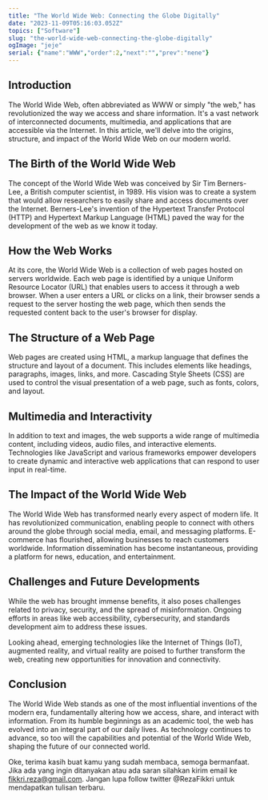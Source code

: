 ```yaml
---
title: "The World Wide Web: Connecting the Globe Digitally"
date: "2023-11-09T05:16:03.052Z"
topics: ["Software"]
slug: "the-world-wide-web-connecting-the-globe-digitally"
ogImage: "jeje"
serial: {"name":"WWW","order":2,"next":"","prev":"nene"}
---
```


## Introduction

The World Wide Web, often abbreviated as WWW or simply "the web," has revolutionized the way we access and share information. It's a vast network of interconnected documents, multimedia, and applications that are accessible via the Internet. In this article, we'll delve into the origins, structure, and impact of the World Wide Web on our modern world.

## The Birth of the World Wide Web

The concept of the World Wide Web was conceived by Sir Tim Berners-Lee, a British computer scientist, in 1989. His vision was to create a system that would allow researchers to easily share and access documents over the Internet. Berners-Lee's invention of the Hypertext Transfer Protocol (HTTP) and Hypertext Markup Language (HTML) paved the way for the development of the web as we know it today.

## How the Web Works

At its core, the World Wide Web is a collection of web pages hosted on servers worldwide. Each web page is identified by a unique Uniform Resource Locator (URL) that enables users to access it through a web browser. When a user enters a URL or clicks on a link, their browser sends a request to the server hosting the web page, which then sends the requested content back to the user's browser for display.

## The Structure of a Web Page

Web pages are created using HTML, a markup language that defines the structure and layout of a document. This includes elements like headings, paragraphs, images, links, and more. Cascading Style Sheets (CSS) are used to control the visual presentation of a web page, such as fonts, colors, and layout.

## Multimedia and Interactivity

In addition to text and images, the web supports a wide range of multimedia content, including videos, audio files, and interactive elements. Technologies like JavaScript and various frameworks empower developers to create dynamic and interactive web applications that can respond to user input in real-time.

## The Impact of the World Wide Web

The World Wide Web has transformed nearly every aspect of modern life. It has revolutionized communication, enabling people to connect with others around the globe through social media, email, and messaging platforms. E-commerce has flourished, allowing businesses to reach customers worldwide. Information dissemination has become instantaneous, providing a platform for news, education, and entertainment.

## Challenges and Future Developments

While the web has brought immense benefits, it also poses challenges related to privacy, security, and the spread of misinformation. Ongoing efforts in areas like web accessibility, cybersecurity, and standards development aim to address these issues.

Looking ahead, emerging technologies like the Internet of Things (IoT), augmented reality, and virtual reality are poised to further transform the web, creating new opportunities for innovation and connectivity.

## Conclusion

The World Wide Web stands as one of the most influential inventions of the modern era, fundamentally altering how we access, share, and interact with information. From its humble beginnings as an academic tool, the web has evolved into an integral part of our daily lives. As technology continues to advance, so too will the capabilities and potential of the World Wide Web, shaping the future of our connected world.

Oke, terima kasih buat kamu yang sudah membaca, semoga bermanfaat. Jika ada yang ingin ditanyakan atau ada saran silahkan kirim email ke fikkri.reza@gmail.com. Jangan lupa follow twitter @RezaFikkri untuk mendapatkan tulisan terbaru.
